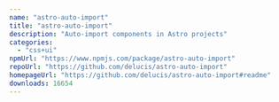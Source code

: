 ```yaml
---
name: "astro-auto-import"
title: "astro-auto-import"
description: "Auto-import components in Astro projects"
categories:
  - "css+ui"
npmUrl: "https://www.npmjs.com/package/astro-auto-import"
repoUrl: "https://github.com/delucis/astro-auto-import"
homepageUrl: "https://github.com/delucis/astro-auto-import#readme"
downloads: 16654
---
```


